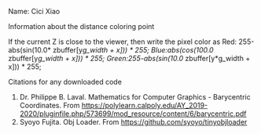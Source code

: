 Name: Cici Xiao

Information about the distance coloring point

If the current Z is close to the viewer, then write the pixel color as 
        Red: 255-abs(sin(10.0* zbuffer[y*g_width + x])) * 255;
        Blue:abs(cos(100.0* zbuffer[y*g_width + x])) * 255;
        Green:255-abs(sin(10.0* zbuffer[y*g_width + x])) * 255;


Citations for any downloaded code 
1. Dr. Philippe B. Laval. Mathematics for Computer Graphics - Barycentric Coordinates. From https://polylearn.calpoly.edu/AY_2019-2020/pluginfile.php/573699/mod_resource/content/6/barycentric.pdf
2. Syoyo Fujita. Obj Loader. From https://github.com/syoyo/tinyobjloader

